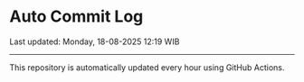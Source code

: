 # Auto Commit Log

Last updated: Monday, 18-08-2025 12:19 WIB

---

This repository is automatically updated every hour using GitHub Actions.

